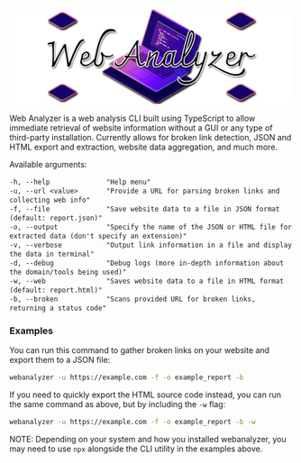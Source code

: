 <img src="https://raw.githubusercontent.com/battleoverflow/webanalyzer/main/assets/webanalyzer_logo.png" alt="Web Analyzer by battleoverflow">

Web Analyzer is a web analysis CLI built using TypeScript to allow immediate retrieval of website information without a GUI or any type of third-party installation. Currently allows for broken link detection, JSON and HTML export and extraction, website data aggregation, and much more.

<!-- ### Install

Web Analyzer can easily be installed using npm:

```bash
npm install webanalyzer
``` -->

Available arguments:

```
-h, --help              "Help menu"
-u, --url <value>       "Provide a URL for parsing broken links and collecting web info"
-f, --file              "Save website data to a file in JSON format (default: report.json)"
-o, --output            "Specify the name of the JSON or HTML file for extracted data (don't specify an extension)"
-v, --verbose           "Output link information in a file and display the data in terminal"
-d, --debug             "Debug logs (more in-depth information about the domain/tools being used)"
-w, --web               "Saves website data to a file in HTML format (default: report.html)"
-b, --broken            "Scans provided URL for broken links, returning a status code"
```

### Examples

You can run this command to gather broken links on your website and export them to a JSON file:

```bash
webanalyzer -u https://example.com -f -o example_report -b
```

If you need to quickly export the HTML source code instead, you can run the same command as above, but by including the `-w` flag:

```bash
webanalyzer -u https://example.com -f -o example_report -b -w
```

NOTE: Depending on your system and how you installed webanalyzer, you may need to use `npx` alongside the CLI utility in the examples above.

